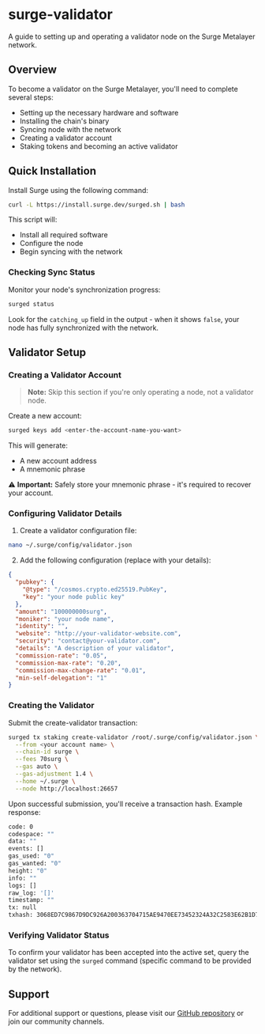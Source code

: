 # surge-validator

A guide to setting up and operating a validator node on the Surge Metalayer network.

## Overview

To become a validator on the Surge Metalayer, you'll need to complete several steps:

- Setting up the necessary hardware and software
- Installing the chain's binary
- Syncing node with the network
- Creating a validator account
- Staking tokens and becoming an active validator

## Quick Installation

Install Surge using the following command:

```bash
curl -L https://install.surge.dev/surged.sh | bash
```

This script will:
- Install all required software
- Configure the node
- Begin syncing with the network

### Checking Sync Status

Monitor your node's synchronization progress:

```bash
surged status
```

Look for the `catching_up` field in the output - when it shows `false`, your node has fully synchronized with the network.

## Validator Setup

### Creating a Validator Account

> **Note:** Skip this section if you're only operating a node, not a validator node.

Create a new account:

```bash
surged keys add <enter-the-account-name-you-want>
```

This will generate:
- A new account address
- A mnemonic phrase

⚠️ **Important:** Safely store your mnemonic phrase - it's required to recover your account.

### Configuring Validator Details

1. Create a validator configuration file:

```bash
nano ~/.surge/config/validator.json
```

2. Add the following configuration (replace with your details):

```json
{
  "pubkey": {
    "@type": "/cosmos.crypto.ed25519.PubKey",
    "key": "your node public key"
  },
  "amount": "100000000surg",
  "moniker": "your node name",
  "identity": "",
  "website": "http://your-validator-website.com",
  "security": "contact@your-validator.com",
  "details": "A description of your validator",
  "commission-rate": "0.05",
  "commission-max-rate": "0.20",
  "commission-max-change-rate": "0.01",
  "min-self-delegation": "1"
}
```

### Creating the Validator

Submit the create-validator transaction:

```bash
surged tx staking create-validator /root/.surge/config/validator.json \
  --from <your account name> \
  --chain-id surge \
  --fees 70surg \
  --gas auto \
  --gas-adjustment 1.4 \
  --home ~/.surge \
  --node http://localhost:26657
```

Upon successful submission, you'll receive a transaction hash. Example response:

```bash
code: 0
codespace: ""
data: ""
events: []
gas_used: "0"
gas_wanted: "0"
height: "0"
info: ""
logs: []
raw_log: '[]'
timestamp: ""
tx: null
txhash: 3068ED7C9867D9DC926A200363704715AE9470EE73452324A32C2583E62B1D79
```

### Verifying Validator Status

To confirm your validator has been accepted into the active set, query the validator set using the `surged` command (specific command to be provided by the network).

## Support

For additional support or questions, please visit our [GitHub repository](https://github.com/surgebuild/surge-validator) or join our community channels.